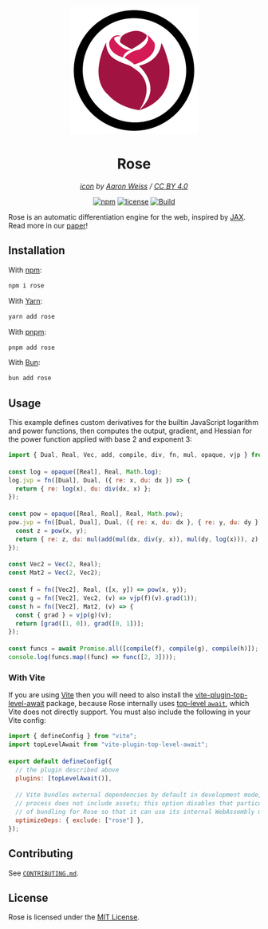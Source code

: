 <div align="center"><img height="256" src="https://github.com/rose-lang/rose-icons/raw/efcc218832d65970a47bed597ee11cecd3d1cc3c/svg/encircled-rose.svg" /></div>
<h1 align="center">Rose</h1>
<p align="center"><em><a href="https://github.com/rose-lang/rose-icons">icon</a> by <a href="https://github.com/aatxe">Aaron Weiss</a> / <a href="https://creativecommons.org/licenses/by/4.0/">CC BY 4.0</a></em></p>
<p align="center"><a href="https://www.npmjs.com/package/rose"><img src="https://img.shields.io/npm/v/rose" alt="npm" /></a> <a href="LICENSE"><img src="https://img.shields.io/github/license/rose-lang/rose" alt="license" /></a> <a href="https://github.com/rose-lang/rose/actions/workflows/build.yml"><img src="https://github.com/rose-lang/rose/actions/workflows/build.yml/badge.svg" alt="Build" /></a></p>

Rose is an automatic differentiation engine for the web, inspired by [JAX][].
Read more in our [paper][]!

## Installation

With [npm][]:

```sh
npm i rose
```

With [Yarn][]:

```sh
yarn add rose
```

With [pnpm][]:

```sh
pnpm add rose
```

With [Bun][]:

```sh
bun add rose
```

## Usage

This example defines custom derivatives for the builtin JavaScript logarithm and
power functions, then computes the output, gradient, and Hessian for the power
function applied with base 2 and exponent 3:

```js
import { Dual, Real, Vec, add, compile, div, fn, mul, opaque, vjp } from "rose";

const log = opaque([Real], Real, Math.log);
log.jvp = fn([Dual], Dual, ({ re: x, du: dx }) => {
  return { re: log(x), du: div(dx, x) };
});

const pow = opaque([Real, Real], Real, Math.pow);
pow.jvp = fn([Dual, Dual], Dual, ({ re: x, du: dx }, { re: y, du: dy }) => {
  const z = pow(x, y);
  return { re: z, du: mul(add(mul(dx, div(y, x)), mul(dy, log(x))), z) };
});

const Vec2 = Vec(2, Real);
const Mat2 = Vec(2, Vec2);

const f = fn([Vec2], Real, ([x, y]) => pow(x, y));
const g = fn([Vec2], Vec2, (v) => vjp(f)(v).grad(1));
const h = fn([Vec2], Mat2, (v) => {
  const { grad } = vjp(g)(v);
  return [grad([1, 0]), grad([0, 1])];
});

const funcs = await Promise.all([compile(f), compile(g), compile(h)]);
console.log(funcs.map((func) => func([2, 3])));
```

### With Vite

If you are using [Vite][] then you will need to also install the
[vite-plugin-top-level-await][] package, because Rose internally uses [top-level
`await`][], which Vite does not directly support. You must also include the
following in your Vite config:

```js
import { defineConfig } from "vite";
import topLevelAwait from "vite-plugin-top-level-await";

export default defineConfig({
  // the plugin described above
  plugins: [topLevelAwait()],

  // Vite bundles external dependencies by default in development mode, but that
  // process does not include assets; this option disables that particular kind
  // of bundling for Rose so that it can use its internal WebAssembly module
  optimizeDeps: { exclude: ["rose"] },
});
```

## Contributing

See [`CONTRIBUTING.md`][].

## License

Rose is licensed under the [MIT License][].

[`CONTRIBUTING.md`]: https://github.com/rose-lang/rose/blob/main/CONTRIBUTING.md
[Bun]: https://bun.sh/
[JAX]: http://jax.readthedocs.io/
[MIT License]: https://github.com/rose-lang/rose/blob/main/LICENSE
[npm]: https://docs.npmjs.com/downloading-and-installing-node-js-and-npm
[paper]: https://arxiv.org/abs/2402.17743
[pnpm]: https://pnpm.io/installation
[top-level `await`]: https://developer.mozilla.org/en-US/docs/Web/JavaScript/Reference/Operators/await#top_level_await
[vite-plugin-top-level-await]: https://www.npmjs.com/package/vite-plugin-top-level-await
[Vite]: https://vitejs.dev/
[Yarn]: https://classic.yarnpkg.com/lang/en/docs/install/

